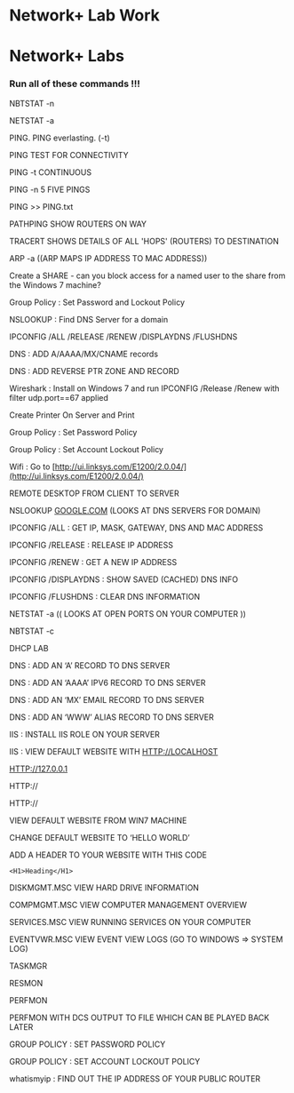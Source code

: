 # Network+ Lab Work

# Network+ Labs

### Run all of these commands !!!

NBTSTAT -n

NETSTAT -a

PING. PING everlasting. (-t)

PING TEST FOR CONNECTIVITY

PING -t CONTINUOUS

PING -n 5 FIVE PINGS

PING >> PING.txt

PATHPING SHOW ROUTERS ON WAY

TRACERT SHOWS DETAILS OF ALL 'HOPS' (ROUTERS) TO DESTINATION

ARP -a ((ARP MAPS IP ADDRESS TO MAC ADDRESS))

Create a SHARE - can you block access for a named user to the share from the Windows 7 machine?

Group Policy : Set Password and Lockout Policy

NSLOOKUP : Find DNS Server for a domain

IPCONFIG /ALL /RELEASE /RENEW /DISPLAYDNS /FLUSHDNS

DNS : ADD A/AAAA/MX/CNAME records

DNS : ADD REVERSE PTR ZONE AND RECORD

Wireshark : Install on Windows 7 and run IPCONFIG /Release /Renew with filter udp.port==67 applied

Create Printer On Server and Print

Group Policy : Set Password Policy

Group Policy : Set Account Lockout Policy

Wifi : Go to [http://ui.linksys.com/E1200/2.0.04/](http://ui.linksys.com/E1200/2.0.04/)

REMOTE DESKTOP FROM CLIENT TO SERVER

NSLOOKUP [GOOGLE.COM](http://google.com/) (LOOKS AT DNS SERVERS FOR DOMAIN)

IPCONFIG /ALL : GET IP, MASK, GATEWAY, DNS AND MAC ADDRESS

IPCONFIG /RELEASE : RELEASE IP ADDRESS

IPCONFIG /RENEW : GET A NEW IP ADDRESS

IPCONFIG /DISPLAYDNS : SHOW SAVED (CACHED) DNS INFO

IPCONFIG /FLUSHDNS : CLEAR DNS INFORMATION

NETSTAT -a (( LOOKS AT OPEN PORTS ON YOUR COMPUTER ))

NBTSTAT -c

DHCP LAB

DNS : ADD AN ‘A’ RECORD TO DNS SERVER

DNS : ADD AN ‘AAAA’ IPV6 RECORD TO DNS SERVER

DNS : ADD AN ‘MX’ EMAIL RECORD TO DNS SERVER

DNS : ADD AN ‘WWW’ ALIAS RECORD TO DNS SERVER

IIS : INSTALL IIS ROLE ON YOUR SERVER

IIS : VIEW DEFAULT WEBSITE WITH [HTTP://LOCALHOST](http://localhost/)

[HTTP://127.0.0.1](http://127.0.0.1/)

HTTP://<IP-OF-YOUR-SERVER>

HTTP://<NAME-OF-YOUR-SERVER>

VIEW DEFAULT WEBSITE FROM WIN7 MACHINE

CHANGE DEFAULT WEBSITE TO ‘HELLO WORLD’

ADD A HEADER TO YOUR WEBSITE WITH THIS CODE

```
<H1>Heading</H1>
```

DISKMGMT.MSC VIEW HARD DRIVE INFORMATION

COMPMGMT.MSC VIEW COMPUTER MANAGEMENT OVERVIEW

SERVICES.MSC VIEW RUNNING SERVICES ON YOUR COMPUTER

EVENTVWR.MSC VIEW EVENT VIEW LOGS (GO TO WINDOWS => SYSTEM LOG)

TASKMGR

RESMON

PERFMON

PERFMON WITH DCS OUTPUT TO FILE WHICH CAN BE PLAYED BACK LATER

GROUP POLICY : SET PASSWORD POLICY

GROUP POLICY : SET ACCOUNT LOCKOUT POLICY

whatismyip : FIND OUT THE IP ADDRESS OF YOUR PUBLIC ROUTER